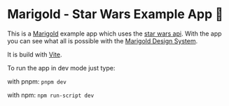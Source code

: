 # Marigold - Star Wars Example App 💫

This is a [Marigold](https://github.com/marigold-ui/marigold) example app which uses the [star wars api](https://swapi.dev/).
With the app you can see what all is possible with the [Marigold Design System](https://www.marigold-ui.io).

It is build with [Vite](https://github.com/vitejs/vite).

To run the app in dev mode just type:

with pnpm:
`pnpm dev`

with npm:
`npm run-script dev`
